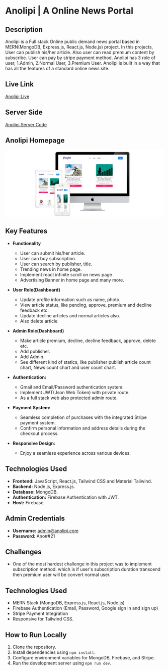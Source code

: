 # Anolipi | A Online News Portal

## Description
Anolipi is a Full stack Online public demand news portal based in MERN(MongoDB, Express.js, React.js, Node.js) project. In this projects, User can publish his/her article. Also user can read premium content by subscribe. User can pay by stripe payment method. Anolipi has 3 role of user, 1.Admin, 2.Normal User, 3.Premium User. Anolipi is built in a way that has all the features of a standard online news site.
## Live Link

   [Anolipi Live](https://Anolipi.web.app/)

## Server Side

  [Anolipi Server Code](https://github.com/hellomrariful/Anolipi-Server)


## Anolipi Homepage

![Home Page of Anolipi](/public/3-devices-white.png)

## Key Features

- **Functionality**
  - User can submit his/her article.
  - User can buy subscription.
  - User can search by publisher, title.
  - Trending news in home page.
  - Implement react infinite scroll on news page
  - Advertising Banner in home page and many more.


- **User Role(Dashboard)**
  - Update profile information such as name, photo.
  - View article status, like pending, approve, premium and decline feedback etc.
  - Update decline articles and normal articles also.
  - Also delete article

- **Admin Role(Dashboard)**
   - Make article premium, decline, decline feedback, approve, delete etc.
   - Add publisher.
   - Add Admin.
   - See different kind of statics, like publisher publish article count chart, News count chart and user count chart.

- **Authentication:**
  - Gmail and Email/Password authentication system.
  - Implement JWT(Json Web Token) with private route.
  - As a full stack web also protected admin route.


- **Payment System:**
  - Seamless completion of purchases with the integrated Stripe payment system.
  - Confirm personal information and address details during the checkout process.

- **Responsive Design:**
  - Enjoy a seamless experience across various devices.

## Technologies Used

 - **Frontend:** JavaScript, React.js, Tailwind CSS and Material Tailwind.
 - **Backend:** Node.js, Express.js.
 - **Database:** MongoDB.
 - **Authentication:** Firebase Authentication with JWT.
- **Host:** Firebase.

## Admin Credentials
- **Username:** admin@anolipi.com
- **Password:** Ano##21

## Challenges
- One of the most hardest challenge in this project was to implement subscription method. which is if user's subscription duration transcend then premium user will be convert normal user.

## Technologies Used
- MERN Stack (MongoDB, Express.js, React.js, Node.js)
- Firebase Authentication (Email, Password, Google sign in and sign up)
- Stripe Payment Integration
- Responsive for Tailwind CSS.

## How to Run Locally
1. Clone the repository.
2. Install dependencies using `npm install`.
3. Configure environment variables for MongoDB, Firebase, and Stripe.
4. Run the development server using `npm run dev`.